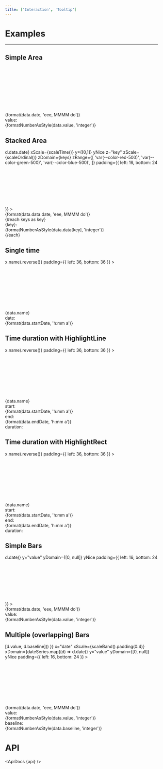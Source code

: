```yaml
---
title: ['Interaction', 'Tooltip']
---
```


<script lang="ts">
	import { get } from 'svelte/store';
	import { extent, sort } from 'd3-array';
	import { scaleBand, scaleOrdinal, scaleTime } from 'd3-scale';
	import { stack } from 'd3-shape';
	import { addHours, addMinutes, format, startOfDay } from 'date-fns';

	import { ApiDocs, Duration } from 'svelte-ux';
	import { flatten } from 'svelte-ux/utils/array';
	import { formatDate, PeriodType } from 'svelte-ux/utils/date';
	import { formatNumberAsStyle } from 'svelte-ux/utils/number';
		
	import api from '$lib/components/Tooltip.svelte?raw&sveld';

	import Chart, { Svg } from '$lib/components/Chart.svelte';
	import Area from '$lib/components/Area.svelte';
	import AreaStack from '$lib/components/AreaStack.svelte';
	import AxisX from '$lib/components/AxisX.svelte';
	import AxisY from '$lib/components/AxisY.svelte';
	import Bars from '$lib/components/Bars.svelte';
	import Baseline from '$lib/components/Baseline.svelte';
	import ConnectedPoints from '$lib/components/ConnectedPoints.svelte';
	import HighlightLine from '$lib/components/HighlightLine.svelte';
	import HighlightRect from '$lib/components/HighlightRect.svelte';
	import Labels from '$lib/components/Labels.svelte';
	import Points from '$lib/components/Points.svelte';
	import Tooltip from '$lib/components/Tooltip.svelte';

	import Preview from '$lib/docs/Preview.svelte';

	import { createDateSeries, getRandomInteger } from '$lib/utils/genData';

	const dateSeries = createDateSeries({ min: 20, max: 100, value: 'integer', keys: ['value', 'baseline'] });

	let lastStartDate = startOfDay(new Date());
	const timeSeries = Array.from({ length: 10 }).map((_, i) => {
		const startDate = addMinutes(lastStartDate, getRandomInteger(0, 60));
		const endDate = addMinutes(startDate, getRandomInteger(0, 60));
		lastStartDate = startDate;
		return {
			name: `Item ${i + 1}`,
			startDate,
			endDate
		};
	});

	const keys = ['apples', 'bananas', 'oranges']
	const stackDateSeries = createDateSeries({ min: 50, max: 100, value: 'integer', keys });
	const stackData = stack().keys(keys)(stackDateSeries);

</script>

# Examples

---

## Simple Area

<Preview>
	<div class="h-[300px] p-4 border rounded">
		<Chart
			data={dateSeries}
			x="date"
			xScale={scaleTime()}
			y="value"
			yDomain={[0, null]}
			yNice
			padding={{ left: 16, bottom: 24 }}
		>
			<Svg>
				<AxisY gridlines />
				<AxisX formatTick={(d) => formatDate(d, PeriodType.Day, 'short')} />
				<Baseline x y />
				<Area line={{ width: 2 }} />
			</Svg>
			<Tooltip let:data>
				<div class="tooltip">
					<div class="tooltip-header">
						{format(data.date, 'eee, MMMM do')}
					</div>
					<div class="grid grid-cols-[1fr,auto] gap-x-2 gap-y-1 items-center">
						<div class="tooltip-label">value:</div>
						<div class="tooltip-value">
							{formatNumberAsStyle(data.value, 'integer')}
						</div>
					</div>
				</div>
				<g slot="highlight">
					<HighlightLine {data} color="var(--color-blue-500)" />
				</g>
			</Tooltip>
		</Chart>
	</div>
</Preview>

## Stacked Area

<Preview>
	<div class="h-[300px] p-4 border rounded">
		<Chart
			data={stackData}
			flatData={flatten(stackData)}
			x={d => d.data.date}
			xScale={scaleTime()}
			y={[0,1]}
			yNice
			z="key"
			zScale={scaleOrdinal()}
			zDomain={keys}
			zRange={[
				'var(--color-red-500)',
				'var(--color-green-500)',
				'var(--color-blue-500)',
			]}
			padding={{ left: 16, bottom: 24 }}
		>
			<Svg>
				<AxisY gridlines />
				<AxisX formatTick={(d) => formatDate(d, PeriodType.Day, 'short')} />
				<Baseline x y />
				<AreaStack line={{ width: 2 }} />
			</Svg>
			<Tooltip let:data>
				<div class="tooltip">
					<div class="tooltip-header">
						{format(data.data.date, 'eee, MMMM do')}
					</div>
					<div class="grid grid-cols-[1fr,auto] gap-x-2 gap-y-1 items-center">
						{#each keys as key}
							<div class="tooltip-label">{key}:</div>
							<div class="tooltip-value">
								{formatNumberAsStyle(data.data[key], 'integer')}
							</div>
						{/each}
					</div>
				</div>
				<g slot="highlight">
					<HighlightLine {data} color="var(--color-blue-500)" />
				</g>
			</Tooltip>
		</Chart>
	</div>
</Preview>

## Single time

<Preview>
	<div class="h-[300px] p-4 border rounded">
		<Chart
			data={timeSeries}
			x="startDate"
			xScale={scaleTime()}
			y="name"
			yScale={scaleBand()}
			yDomain={timeSeries.map((x) => x.name).reverse()}
			padding={{ left: 36, bottom: 36 }}
		>
			<Svg>
				<AxisY gridlines={{ style: 'stroke-dasharray: 2' }} />
				<AxisX formatTick={(d) => format(d, 'h:mm aa')} />
				<Baseline y />
				<!-- <Path /> -->
				<Points class="fill-blue-500 stroke-blue-800" />
			</Svg>
			<Tooltip let:data>
				<div class="tooltip">
					<div class="tooltip-header">
						{data.name}
					</div>
					<div class="grid grid-cols-[1fr,auto] gap-x-2 gap-y-1 items-center">
						<div class="tooltip-label">date:</div>
						<div class="tooltip-value">
							{format(data.startDate, 'h:mm a')}
						</div>
					</div>
				</div>
				<g slot="highlight">
					<HighlightLine {data} color="var(--color-blue-500)" />
				</g>
			</Tooltip>
		</Chart>
	</div>
</Preview>

## Time duration with HighlightLine

<Preview>
	<div class="h-[300px] p-4 border rounded">
		<Chart
			data={timeSeries}
			x={['startDate', 'endDate']}
			xScale={scaleTime()}
			y="name"
			yScale={scaleBand()}
			yDomain={timeSeries.map((x) => x.name).reverse()}
			padding={{ left: 36, bottom: 36 }}
		>
			<Svg>
				<AxisY gridlines={{ style: 'stroke-dasharray: 2' }} />
				<AxisX formatTick={(d) => format(d, 'h:mm aa')} />
				<Baseline y />
				<ConnectedPoints stroke="#000" />
				<Points class="fill-blue-500 stroke-blue-800" />
			</Svg>
			<Tooltip let:data>
				<div class="tooltip">
					<div class="tooltip-header">
						{data.name}
					</div>
					<div class="grid grid-cols-[1fr,auto] gap-x-2 gap-y-1 items-center">
						<div class="tooltip-label">start:</div>
						<div class="tooltip-value">
							{format(data.startDate, 'h:mm a')}
						</div>
						<div class="tooltip-label">end:</div>
						<div class="tooltip-value">
							{format(data.endDate, 'h:mm a')}
						</div>
						<div class="tooltip-label">duration:</div>
						<div class="tooltip-value">
							<Duration start={data.startDate} end={data.endDate} />
						</div>
					</div>
				</div>
				<g slot="highlight">
					<HighlightLine {data} color="var(--color-blue-500)" />
				</g>
			</Tooltip>
		</Chart>
	</div>
</Preview>

## Time duration with HighlightRect

<Preview>
	<div class="h-[300px] p-4 border rounded">
		<Chart
			data={timeSeries}
			x={['startDate', 'endDate']}
			xScale={scaleTime()}
			y="name"
			yScale={scaleBand()}
			yDomain={timeSeries.map((x) => x.name).reverse()}
			padding={{ left: 36, bottom: 36 }}
		>
			<Svg>
				<AxisY gridlines={{ style: 'stroke-dasharray: 2' }} />
				<AxisX formatTick={(d) => format(d, 'h:mm aa')} />
				<Baseline y />
				<ConnectedPoints stroke="#000" />
				<Points class="fill-blue-500 stroke-blue-800" />
			</Svg>
			<Tooltip let:data>
				<div class="tooltip">
					<div class="tooltip-header">
						{data.name}
					</div>
					<div class="grid grid-cols-[1fr,auto] gap-x-2 gap-y-1 items-center">
						<div class="tooltip-label">start:</div>
						<div class="tooltip-value">
							{format(data.startDate, 'h:mm a')}
						</div>
						<div class="tooltip-label">end:</div>
						<div class="tooltip-value">
							{format(data.endDate, 'h:mm a')}
						</div>
						<div class="tooltip-label">duration:</div>
						<div class="tooltip-value">
							<Duration start={data.startDate} end={data.endDate} />
						</div>
					</div>
				</div>
				<g slot="highlight">
					<HighlightRect {data} />
				</g>
			</Tooltip>
		</Chart>
	</div>
</Preview>

## Simple Bars

<Preview>
	<div class="h-[300px] p-4 border rounded">
		<Chart
			data={dateSeries}
			x="date"
			xScale={scaleBand().padding(0.4)}
			xDomain={dateSeries.map((d) => d.date)}
			y="value"
			yDomain={[0, null]}
			yNice
			padding={{ left: 16, bottom: 24 }}
		>
			<Svg>
				<AxisY gridlines />
				<AxisX formatTick={(d) => formatDate(d, PeriodType.Day, 'short')} />
				<Baseline x y />
				<Bars radius={4} strokeWidth={1} />
			</Svg>
			<Tooltip let:data>
				<div class="tooltip">
					<div class="tooltip-header">
						{format(data.date, 'eee, MMMM do')}
					</div>
					<div class="grid grid-cols-[1fr,auto] gap-x-2 gap-y-1 items-center">
						<div class="tooltip-label">value:</div>
						<div class="tooltip-value">
							{formatNumberAsStyle(data.value, 'integer')}
						</div>
					</div>
				</div>
				<g slot="highlight">
					<HighlightRect {data} />
				</g>
			</Tooltip>
    	</Chart>
    </div>
</Preview>

## Multiple (overlapping) Bars

<Preview>
	<div class="h-[300px] p-4 border rounded">
		<Chart
			data={dateSeries}
			extents={{
				y: extent(dateSeries.flatMap((d) => [d.value, d.baseline]))
			}}
			x="date"
			xScale={scaleBand().padding(0.4)}
			xDomain={dateSeries.map((d) => d.date)}
			y="value"
			yDomain={[0, null]}
			yNice
			padding={{ left: 16, bottom: 24 }}
		>
			<Svg>
				<AxisY gridlines />
				<AxisX formatTick={(d) => formatDate(d, PeriodType.Day, 'short')} />
				<Baseline x y />
				<Bars y="baseline" radius={4} strokeWidth={1} color="#ddd" />
				<Bars y="value" radius={4} strokeWidth={1} widthOffset={-16} />
			</Svg>
			<Tooltip let:data>
				<div class="tooltip">
					<div class="tooltip-header">
						{format(data.date, 'eee, MMMM do')}
					</div>
					<div class="grid grid-cols-[1fr,auto] gap-x-2 gap-y-1 items-center">
						<div class="tooltip-label">value:</div>
						<div class="tooltip-value">
							{formatNumberAsStyle(data.value, 'integer')}
						</div>
						<div class="tooltip-label">baseline:</div>
						<div class="tooltip-value">
							{formatNumberAsStyle(data.baseline, 'integer')}
						</div>
					</div>
				</div>
				<g slot="highlight">
					<HighlightRect {data} />
				</g>
			</Tooltip>
		</Chart>
	</div>
</Preview>

# API

<ApiDocs {api} />

<style lang="postcss">
	.tooltip {
		@apply bg-gray-900/90 backdrop-filter backdrop-blur-[2px] text-white rounded elevation-1 px-2 py-1;
	}
	.tooltip-header {
		@apply text-center font-semibold pb-1 whitespace-nowrap;
	}
	.tooltip-label {
		@apply text-xs text-white/75 text-right whitespace-nowrap;
	}
	.tooltip-value {
		@apply text-sm text-right;
	}
	.tooltip-separator {
		@apply rounded bg-white/50 my-1;
		grid-column: 1 / -1;
		height: 2px;
	}
</style>
